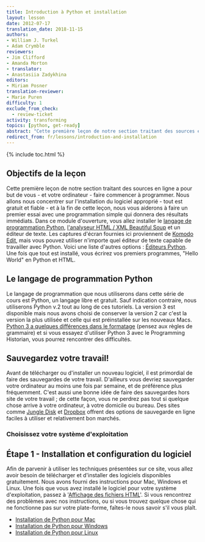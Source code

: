 ```yaml
---
title: Introduction à Python et installation 
layout: lesson
date: 2012-07-17
translation_date: 2018-11-15
authors:
- William J. Turkel
- Adam Crymble
reviewers:
- Jim Clifford
- Amanda Morton
- translator:
- Anastasiia Zadykhina
editors:
- Miriam Posner
translation-reviewer:
- Marie Puren
difficulty: 1
exclude_from_check:
  - review-ticket
activity: transforming
topics: [python, get-ready]
abstract: "Cette première leçon de notre section traitant des sources en ligne a pour but de vous - et votre ordinateur - faire commencer à programmer. Nous allons nous concentrer sur l'installation du logiciel approprié - tout est gratuit et fiable - et à la fin de cette leçon, nous vous aiderons à faire un premier essai avec une programmation simple qui donnera des résultats immédiats."
redirect_from: fr/lessons/introduction-and-installation
---
```


{% include toc.html %}


Objectifs de la leçon
------------
Cette première leçon de notre section traitant des sources en ligne a pour but de vous - et votre ordinateur - faire commencer à programmer. Nous allons nous concentrer sur l'installation du logiciel approprié - tout est gratuit et fiable - et à la fin de cette leçon, nous vous aiderons à faire un premier essai avec une programmation simple qui donnera des résultats immédiats.
Dans ce module d'ouverture, vous allez installer le [langage de programmation Python][], [l'analyseur HTML / XML Beautiful Soup][] et un éditeur de texte. Les captures d'écran fournies ici proviennent de [Komodo Edit][], mais vous pouvez utiliser n'importe quel éditeur de texte capable de travailler avec Python. Voici une liste d'autres options : [Éditeurs Python][]. Une fois que tout est installé, vous écrirez vos premiers programmes, "Hello World" en Python et HTML.

Le langage de programmation Python
-------------------------------
Le langage de programmation que nous utiliserons dans cette série de cours est Python, un langage libre et gratuit. Sauf indication contraire, nous utiliserons Python v.2 tout au long de ces tutoriels. La version 3 est disponible mais nous avons choisi de conserver la version 2 car c'est la version la plus utilisée et celle qui est préinstallée sur les nouveaux Macs. [Python 3 a quelques différences dans le formatage](http://sebastianraschka.com/Articles/2014_python_2_3_key_diff.html) (pensez aux règles de grammaire) et si vous essayez d'utiliser Python 3 avec le Programming Historian, vous pourrez rencontrer des difficultés.

Sauvegardez votre travail!
-----------------

Avant de télécharger ou d'installer un nouveau logiciel, il est primordial de faire des sauvegardes de votre travail. D'ailleurs vous devriez sauvegarder votre ordinateur au moins une fois par semaine, et de préférence plus fréquemment. C'est aussi une bonne idée de faire des sauvegardes hors site de votre travail ; de cette façon, vous ne perdrez pas tout si quelque chose arrive à votre ordinateur, à votre domicile ou bureau. Des sites comme [Jungle Disk][] et [Dropbox][] offrent des options de sauvegarde en ligne faciles à utiliser et relativement bon marchés.

### Choisissez votre système d'exploitation

Étape 1 - Installation et configuration du logiciel
------------------------------------

Afin de parvenir à utiliser les techniques présentées sur ce site, vous allez avoir besoin de télécharger et d'installer des logiciels disponibles gratuitement. Nous avons fourni des instructions pour Mac, Windows et Linux. Une fois que vous avez installé le logiciel pour votre système d'exploitation, passez à '[Affichage des fichiers HTML][]'. Si vous rencontrez des problèmes avec nos instructions, ou si vous trouvez quelque chose qui ne fonctionne pas sur votre plate-forme, faîtes-le nous savoir s'il vous plaît.

-   [Installation de Python pour Mac][]
-   [Installation de Python pour Windows][]
-   [Installation de Python pour Linux][]

  [langage de programmation Python]: http://www.python.org/
  [l'analyseur HTML / XML Beautiful Soup]: http://www.crummy.com/software/BeautifulSoup/
  [Komodo Edit]: http://www.activestate.com/komodo-edit
  [Éditeurs Python]: http://wiki.python.org/moin/PythonEditors/
  [Zotero]: http://www.zotero.org/
  [Jungle Disk]: https://www.jungledisk.com/
  [Dropbox]: https://www.dropbox.com/
  [Affichage des fichiers HTML]: /lessons/viewing-html-files
  [Installation de Python pour Mac]: /lessons/mac-installation
  [Installation de Python pour Windows]: /lessons/windows-installation
  [Installation de Python pour Linux]: /lessons/linux-installation




